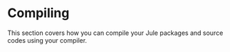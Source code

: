 # Compiling

This section covers how you can compile your Jule packages and source codes using your compiler.
